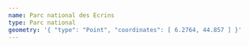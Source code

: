 ```yaml
---
name: Parc national des Ecrins
type: Parc national
geometry: '{ "type": "Point", "coordinates": [ 6.2764, 44.857 ] }'
---
```

